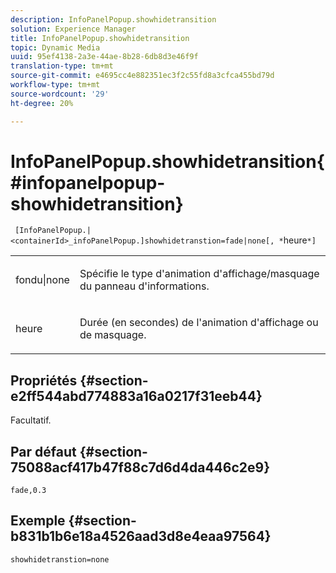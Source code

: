 ```yaml
---
description: InfoPanelPopup.showhidetransition
solution: Experience Manager
title: InfoPanelPopup.showhidetransition
topic: Dynamic Media
uuid: 95ef4138-2a3e-44ae-8b28-6db8d3e46f9f
translation-type: tm+mt
source-git-commit: e4695cc4e882351ec3f2c55fd8a3cfca455bd79d
workflow-type: tm+mt
source-wordcount: '29'
ht-degree: 20%

---
```



# InfoPanelPopup.showhidetransition{#infopanelpopup-showhidetransition}

` [InfoPanelPopup.|<containerId>_infoPanelPopup.]showhidetranstion=fade|none[, *`heure`*]`

<table id="table_863763B730A949AA8C0E11E6F8461E3A"> 
 <tbody> 
  <tr> 
   <td colname="col1"> <p><span class="codeph"> fondu|none</span> </p> </td> 
   <td colname="col2"> <p> Spécifie le type d'animation d'affichage/masquage du panneau d'informations. </p> </td> 
  </tr> 
  <tr> 
   <td> <p> <span class="codeph"><span class="varname"> heure</span></span> </p> </td> 
   <td> <p> Durée (en secondes) de l'animation d'affichage ou de masquage. </p> </td> 
  </tr> 
 </tbody> 
</table>

## Propriétés {#section-e2ff544abd774883a16a0217f31eeb44}

Facultatif.

## Par défaut {#section-75088acf417b47f88c7d6d4da446c2e9}

`fade,0.3`

## Exemple {#section-b831b1b6e18a4526aad3d8e4eaa97564}

`showhidetranstion=none`
